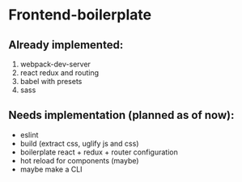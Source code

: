 # Frontend-boilerplate
## Already implemented: 
1. webpack-dev-server 
2. react redux and routing
3. babel with presets
4. sass

## Needs implementation (planned as of now):
- eslint 
- build (extract css, uglify js and css)
- boilerplate react + redux + router configuration
- hot reload for components (maybe)
- maybe make a CLI